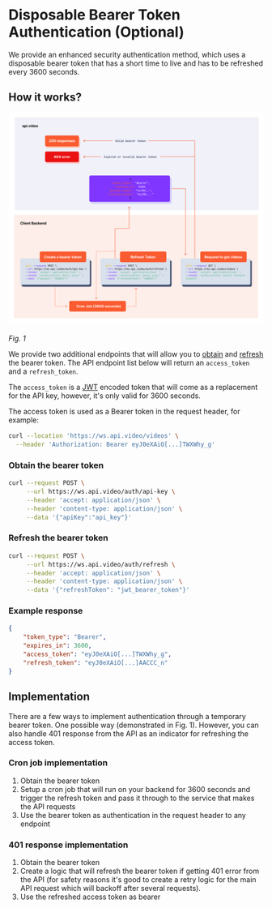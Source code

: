 Disposable Bearer Token Authentication (Optional)
=================================================

We provide an enhanced security authentication method, which uses a disposable bearer token that has a short time to live and has to be refreshed every 3600 seconds.

## How it works?

![](/_assets/disposable-bearer-token-authentication.png)

_Fig. 1_

We provide two additional endpoints that will allow you to [obtain](/reference/api/Advanced-authentication#get-bearer-token) and [refresh](/reference/api/Advanced-authentication#refresh-bearer-token) the bearer token. The API endpoint list below will return an `access_token` and a `refresh_token`.

The `access_token` is a [JWT](https://jwt.io/) encoded token that will come as a replacement for the API key, however, it's only valid for 3600 seconds.

The access token is used as a Bearer token in the request header, for example:

```bash
curl --location 'https://ws.api.video/videos' \
  --header 'Authorization: Bearer eyJ0eXAiO[...]TWXWhy_g'
```

### Obtain the bearer token

```bash
curl --request POST \
     --url https://ws.api.video/auth/api-key \
     --header 'accept: application/json' \
     --header 'content-type: application/json' \
     --data '{"apiKey":"api_key"}'
```

### Refresh the bearer token

```bash
curl --request POST \
     --url https://ws.api.video/auth/refresh \
     --header 'accept: application/json' \
     --header 'content-type: application/json' \
     --data '{"refreshToken": "jwt_bearer_token"}'
```

### Example response

```json
{
    "token_type": "Bearer",
    "expires_in": 3600,
    "access_token": "eyJ0eXAiO[...]TWXWhy_g",
    "refresh_token": "eyJ0eXAiO[...]AACCC_n"
}
```

## Implementation

There are a few ways to implement authentication through a temporary bearer token. One possible way (demonstrated in Fig. 1). However, you can also handle 401 response from the API as an indicator for refreshing the access token.

### Cron job implementation

1. Obtain the bearer token
2. Setup a cron job that will run on your backend for 3600 seconds and trigger the refresh token and pass it through to the service that makes the API requests
3. Use the bearer token as authentication in the request header to any endpoint

### 401 response implementation

1. Obtain the bearer token
2. Create a logic that will refresh the bearer token if getting 401 error from the API (for safety reasons it's good to create a retry logic for the main API request which will backoff after several requests).
3. Use the refreshed access token as bearer
